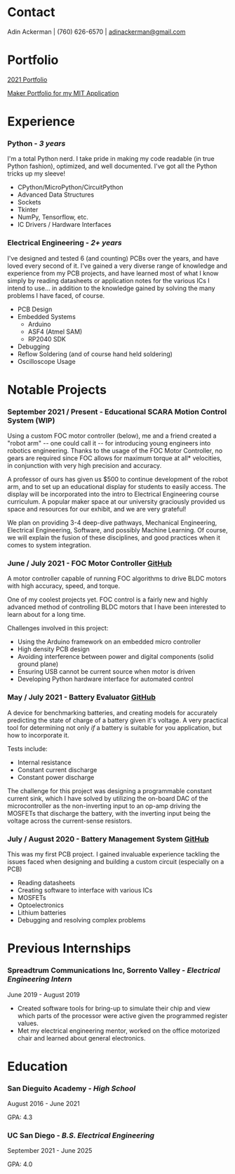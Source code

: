 # Contact

Adin Ackerman | (760) 626-6570 | adinackerman@gmail.com

# Portfolio

[2021 Portfolio](https://www.youtube.com/watch?v=g3itfoOmj-A)

[Maker Portfolio for my MIT Application](https://www.youtube.com/watch?v=01xOdK2FQu4)

# Experience

### **Python** - *3 years*

I'm a total Python nerd. I take pride in making my code readable (in true Python fashion), optimized, and well documented. I've got all the Python tricks up my sleeve!

- CPython/MicroPython/CircuitPython
- Advanced Data Structures
- Sockets
- Tkinter
- NumPy, Tensorflow, etc.
- IC Drivers / Hardware Interfaces

### **Electrical Engineering** - *2+ years*

I've designed and tested 6 (and counting) PCBs over the years, and have loved every second of it. I've gained a very diverse range of knowledge and experience from my PCB projects, and have learned most of what I know simply by reading datasheets or application notes for the various ICs I intend to use... in addition to the knowledge gained by solving the many problems I have faced, of course.

- PCB Design
- Embedded Systems
  - Arduino
  - ASF4 (Atmel SAM)
  - RP2040 SDK
- Debugging
- Reflow Soldering (and of course hand held soldering)
- Oscilloscope Usage

# Notable Projects

### September 2021 / Present - **Educational SCARA Motion Control System** (WIP)

Using a custom FOC motor controller (below), me and a friend created a "robot arm" -- one could call it -- for introducing young engineers into robotics engineering. Thanks to the usage of the FOC Motor Controller, no gears are required since FOC allows for maximum torque at all\* velocities, in conjunction with very high precision and accuracy.

A professor of ours has given us $500 to continue development of the robot arm, and to set up an educational display for students to easily access. The display will be incorporated into the intro to Electrical Engineering course curriculum. A popular maker space at our university graciously provided us space and resources for our exhibit, and we are very grateful!

We plan on providing 3-4 deep-dive pathways, Mechanical Engineering, Electrical Engineering, Software, and possibly Machine Learning. Of course, we will explain the fusion of these disciplines, and good practices when it comes to system integration.

### June / July 2021 - **FOC Motor Controller** [GitHub](https://github.com/AdinAck/Motor-Controller)

A motor controller capable of running FOC algorithms to drive BLDC motors with high accuracy, speed, and torque.

One of my coolest projects yet. FOC control is a fairly new and highly advanced method of controlling BLDC motors that I have been interested to learn about for a long time.

Challenges involved in this project:

- Using the Arduino framework on an embedded micro controller
- High density PCB design
- Avoiding interference between power and digital components (solid ground plane)
- Ensuring USB cannot be current source when motor is driven
- Developing Python hardware interface for automated control

### May / July 2021 - **Battery Evaluator** [GitHub](https://github.com/AdinAck/Battery-Evaluator)

A device for benchmarking batteries, and creating models for accurately predicting the state of charge of a battery given it's voltage. A very practical tool for determining not only *if* a battery is suitable for you application, but how to incorporate it.

Tests include:

- Internal resistance
- Constant current discharge
- Constant power discharge

The challenge for this project was designing a programmable constant current sink, which I have solved by utilizing the on-board DAC of the microcontroller as the non-inverting input to an op-amp driving the MOSFETs that discharge the battery, with the inverting input being the voltage across the current-sense resistors.

### July / August 2020 - **Battery Management System** [GitHub](https://github.com/AdinAck/SuperBMS)

This was my first PCB project. I gained invaluable experience tackling the issues faced when designing and building a custom circuit (especially on a PCB)

- Reading datasheets
- Creating software to interface with various ICs
- MOSFETs
- Optoelectronics
- Lithium batteries
- Debugging and resolving complex problems

# Previous Internships

### **Spreadtrum Communications Inc, Sorrento Valley** - *Electrical Engineering Intern*

June 2019 - August 2019

- Created software tools for bring-up to simulate their chip and view which parts of the processor were active given the programmed register values.
- Met my electrical engineering mentor, worked on the office motorized chair and learned about general electronics.

# Education

### **San Dieguito Academy** - *High School*

August 2016 - June 2021

GPA: 4.3

### **UC San Diego** - *B.S. Electrical Engineering*

September 2021 - June 2025

GPA: 4.0
